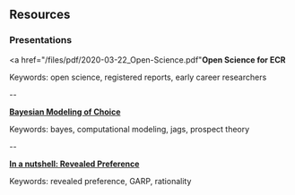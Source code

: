 ## Resources

### Presentations

<a href="/files/pdf/2020-03-22_Open-Science.pdf"**Open Science for ECR**</a>

Keywords: open science, registered reports, early career researchers

--

<a href="/files/html/NeurdPres.html">**Bayesian Modeling of Choice**</a>

Keywords: bayes, computational modeling, jags, prospect theory 

--

<a href="/files/pdf/2019-09-10-RevPref-Basics.pdf">**In a nutshell: Revealed Preference**</a>

Keywords: revealed preference, GARP, rationality 